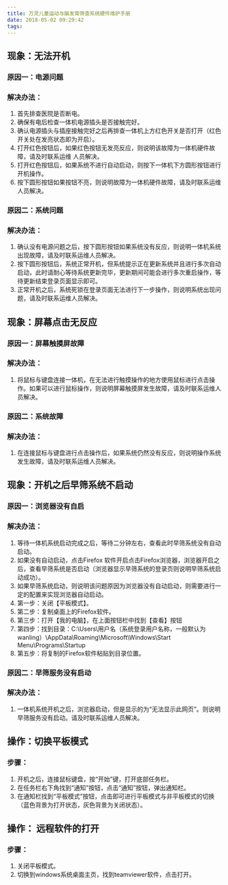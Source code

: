 ```yaml
---
title: 万灵儿童运动与脑发育筛查系统硬件维护手册
date: 2018-05-02 09:29:42
tags:
---
```

## 现象：无法开机
### 原因一：电源问题
### 解决办法：
1.  首先排查医院是否断电。
2.  确保有电后检查一体机电源插头是否接触完好。
3.  确认电源插头与插座接触完好之后再排查一体机上方红色开关是否打开（红色开关处在发亮状态即为开启）。
4.  打开红色按钮后，如果红色按钮无发亮反应，则说明该故障为一体机硬件故障，请及时联系运维 人员解决。
5.  打开红色按钮后，如果系统不进行自动启动，则按下一体机下方圆形按钮进行开机操作。
5.  按下圆形按钮如果按钮不亮，则说明故障为一体机硬件故障，请及时联系运维人员解决。

### 原因二：系统问题
### 解决办法：
1.  确认没有电源问题之后，按下圆形按钮如果系统没有反应，则说明一体机系统出现故障，请及时联系运维人员解决。
2.  按下圆形按钮后，系统正常开机，但系统提示正在更新系统并且进行多次自动启动，此时请耐心等待系统更新完毕，更新期间可能会进行多次重启操作，等待更新结束登录页面显示即可。
3.  正常开机之后，系统死锁在登录页面无法进行下一步操作，则说明系统出现问题，请及时联系运维人员解决。

##  现象：屏幕点击无反应
### 原因一：屏幕触摸屏故障
### 解决办法：
1.  将鼠标与键盘连接一体机，在无法进行触摸操作的地方使用鼠标进行点击操作。如果可以进行鼠标操作，则说明屏幕触摸屏发生故障，请及时联系运维人员解决。

### 原因二：系统故障
### 解决办法：
1.  在连接鼠标与键盘进行点击操作后，如果系统仍然没有反应，则说明操作系统发生故障，请及时联系运维人员解决。

##  现象：开机之后早筛系统不启动
### 原因一：浏览器没有自启
### 解决办法：
1.  等待一体机系统启动完成之后，等待二分钟左右，查看此时早筛系统没有自动启动。
2.  如果没有自动启动，点击Firefox 软件开启点击Firefox浏览器，浏览器开启之后，查看早筛系统是否启动（浏览器显示早筛系统的登录页则说明早筛系统启动成功）。
3.  如果早筛系统启动，则说明该问题原因为浏览器没有自动启动，则需要进行一定的配置来实现浏览器自动启动。
4.  第一步：关闭【平板模式】。
5.  第二步：复制桌面上的Firefox软件。
6.  第三步：打开【我的电脑】，在上面按钮栏中找到【查看】按钮
7.  第四步：找到目录：C:\Users\用户名（系统登录用户名称，一般默认为wanling）\AppData\Roaming\Microsoft\Windows\Start Menu\Programs\Startup
8.  第五步：将复制的Firefox软件粘贴到目录位置。

### 原因二：早筛服务没有启动
### 解决办法：
1.  一体机系统开机之后，浏览器启动，但是显示的为“无法显示此网页”。则说明早筛服务没有启动。请及时联系运维人员解决。

##  操作：切换平板模式
### 步骤：
1.  开机之后，连接鼠标键盘，按“开始”键，打开底部任务栏。
2.  在任务栏右下角找到“通知”按钮，点击“通知”按钮，弹出通知栏。
3.  在通知栏找到“平板模式”按钮，点击即可进行平板模式与非平板模式的切换（蓝色背景为打开状态，灰色背景为关闭状态）。

## 操作： 远程软件的打开
### 步骤：
1.  关闭平板模式。
2.  切换到windows系统桌面主页，找到teamviewer软件，点击打开。
